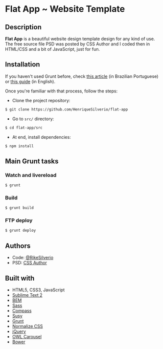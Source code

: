 # Flat App ~ Website Template


## Description

**Flat App** is a beautiful website design template design for any kind of use. The free source file PSD was posted by CSS Author and I coded then in HTML/CSS and a bit of JavaScript, just for fun.


## Installation

If you haven't used Grunt before, check [this article](http://blog.henriquesilverio.com/javascript-e-jquery/grunt-js-automatize-tarefas-e-otimize-o-seu-workflow/) (in Brazilian Portuguese) or [this guide](http://gruntjs.com/getting-started) (in English).

Once you're familiar with that process, follow the steps:

- Clone the project repository:

``` bash
$ git clone https://github.com/HenriqueSilverio/flat-app
```

- Go to `src/` directory:

``` bash
$ cd flat-app/src
```

- At end, install dependencies:

``` bash
$ npm install
```


## Main Grunt tasks

### Watch and livereload

``` bash
$ grunt
```

### Build

``` bash
$ grunt build
```

### FTP deploy 

``` bash
$ grunt deploy
```


## Authors

* Code: [@RikeSilverio](http://www.twitter.com/RikeSilverio/)
* PSD: [CSS Author](http://www.cssauthor.com/flat-website-template-psd/)


## Built with

* HTML5, CSS3, JavaScript
* [Sublime Text 2](http://sublimetext.com/)
* [BEM](http://bem.info/)
* [Sass](http://sass-lang.com/)
* [Compass](http://compass-style.org/)
* [Susy](http://susy.oddbird.net/)
* [Grunt](http://gruntjs.com/)
* [Normalize CSS](http://necolas.github.io/normalize.css/)
* [jQuery](http://jquery.com/)
* [OWL Carousel](http://owlgraphic.com/owlcarousel/)
* [Bower](http://bower.io/)